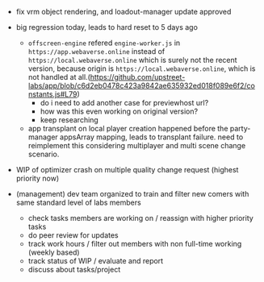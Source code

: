 - fix vrm object rendering, and loadout-manager update approved
- big regression today, leads to hard reset to 5 days ago
  - `offscreen-engine` refered `engine-worker.js` in `https://app.webaverse.online` instead of `https://local.webaverse.online` which is surely not the recent version, because origin is `https://local.webaverse.online`, which is not handled at all.(https://github.com/upstreet-labs/app/blob/c6d2eb0478c423a9842ae635932ed018f089e6f2/constants.js#L79)
    - do i need to add another case for previewhost url?
    - how was this even working on original version?
    - keep researching
  - app transplant on local player creation happened before the party-manager appsArray mapping, leads to transplant failure. need to reimplement this considering multiplayer and multi scene change scenario.
- WIP of optimizer crash on multiple quality change request (highest priority now)

- (management) dev team organized to train and filter new comers with same standard level of labs members
  - check tasks members are working on / reassign with higher priority tasks
  - do peer review for updates
  - track work hours / filter out members with non full-time working (weekly based)
  - track status of WIP / evaluate and report
  - discuss about tasks/project

